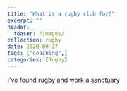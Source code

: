 ```yaml
---
title: "What is a rugby club for?"
excerpt: ""
header:
  teaser: /images/
collection: rugby
date: 2020-09-27
tags: ["coaching",]
categories: [Rugby]
---
```


I've found rugby and work a sanctuary
